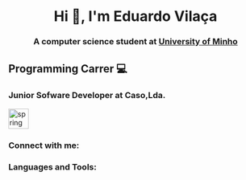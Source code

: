 <h1 align="center">Hi 👋, I'm Eduardo Vilaça</h1>
<h3 align="center">A computer science student at <a href="uminho.pt" target="_blank">University of Minho</a></h3>

<h2>Programming Carrer 💻</h2>
<h3 align="left"></h3>

<h3 align="left">Junior Sofware Developer at Caso,Lda.</h3>
<p align="left"><a href="https://spring.io/" target="_blank" rel="noreferrer"> <img src="https://www.vectorlogo.zone/logos/springio/springio-icon.svg" alt="spring" width="40" height="40"/> </a> </p>


<h3 align="left">Connect with me:</h3>



<h3 align="left">Languages and Tools:</h3>

